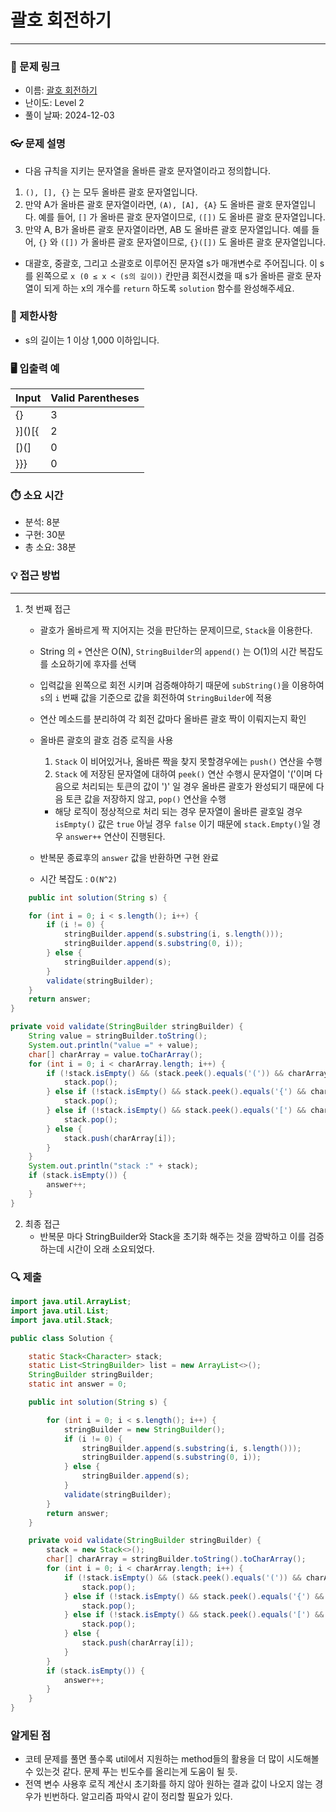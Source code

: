 # 괄호 회전하기

---

### 📌 문제 링크

- 이름: [괄호 회전하기](https://school.programmers.co.kr/learn/courses/30/lessons/76502)
- 난이도: Level 2
- 풀이 날짜: 2024-12-03

### 👓 문제 설명

- 다음 규칙을 지키는 문자열을 올바른 괄호 문자열이라고 정의합니다.

1. `(), [], {}` 는 모두 올바른 괄호 문자열입니다.
2. 만약 A가 올바른 괄호 문자열이라면, `(A), [A], {A}` 도 올바른 괄호 문자열입니다. 예를 들어, `[]` 가 올바른 괄호 문자열이므로, `([])` 도 올바른 괄호 문자열입니다.
3. 만약 A, B가 올바른 괄호 문자열이라면, AB 도 올바른 괄호 문자열입니다. 예를 들어, `{}` 와 `([])` 가 올바른 괄호 문자열이므로, `{}([])` 도 올바른 괄호 문자열입니다.

- 대괄호, 중괄호, 그리고 소괄호로 이루어진 문자열 s가 매개변수로 주어집니다. 이 s를 왼쪽으로 `x (0 ≤ x < (s의 길이))` 칸만큼 회전시켰을 때 s가 올바른 괄호 문자열이 되게 하는 x의 개수를
  `return` 하도록 `solution` 함수를 완성해주세요.

### 🚫 제한사항

- s의 길이는 1 이상 1,000 이하입니다.

### 🖥️ 입출력 예

| Input  | Valid Parentheses |
|--------|-------------------|
| [](){} | 3                 |
| }]()[{ | 2                 |
| [)(]   | 0                 |
| }}}    | 0                 |

### ⏱️ 소요 시간

- 분석: 8분
- 구현: 30분
- 총 소요: 38분

### 💡 접근 방법

---

1. 첫 번째 접근
    - 괄호가 올바르게 짝 지어지는 것을 판단하는 문제이므로, `Stack`을 이용한다.
    - String 의 `+` 연산은 O(N), `StringBuilder`의 `append()` 는 O(1)의 시간 복잡도를 소요하기에 후자를 선택
    - 입력값을 왼쪽으로 회전 시키며 검증해야하기 때문에 `subString()`을 이용하여 `s`의 `i` 번째 값을 기준으로 값을 회전하여 `StringBuilder`에 적용
    - 연산 메소드를 분리하여 각 회전 값마다 올바른 괄호 짝이 이뤄지는지 확인
    - 올바른 괄호의 괄호 검증 로직을 사용
        1. `Stack` 이 비어있거나, 올바른 짝을 찾지 못할경우에는 `push()` 연산을 수행
        2. `Stack` 에 저장된 문자열에 대하여 `peek()` 연산 수행시 문자열이 '('이며 다음으로 처리되는 토큰의 값이 ')' 일 경우 올바른 괄호가 완성되기 때문에 다음 토큰 값을 저장하지
           않고, `pop()` 연산을 수행

        - 해당 로직이 정상적으로 처리 되는 경우 문자열이 올바른 괄호일 경우 `isEmpty()` 값은 `true` 아닐 경우 `false` 이기 때문에 `stack.Empty()`일 경우
          `answer++` 연산이 진행된다.
    - 반복문 종료후의 `answer` 값을 반환하면 구현 완료

    - 시간 복잡도 : `O(N^2)`

```java
    public int solution(String s) {

	for (int i = 0; i < s.length(); i++) {
		if (i != 0) {
			stringBuilder.append(s.substring(i, s.length()));
			stringBuilder.append(s.substring(0, i));
		} else {
			stringBuilder.append(s);
		}
		validate(stringBuilder);
	}
	return answer;
}

private void validate(StringBuilder stringBuilder) {
	String value = stringBuilder.toString();
	System.out.println("value =" + value);
	char[] charArray = value.toCharArray();
	for (int i = 0; i < charArray.length; i++) {
		if (!stack.isEmpty() && (stack.peek().equals('(')) && charArray[i] == ')') {
			stack.pop();
		} else if (!stack.isEmpty() && stack.peek().equals('{') && charArray[i] == '}') {
			stack.pop();
		} else if (!stack.isEmpty() && stack.peek().equals('[') && charArray[i] == ']') {
			stack.pop();
		} else {
			stack.push(charArray[i]);
		}
	}
	System.out.println("stack :" + stack);
	if (stack.isEmpty()) {
		answer++;
	}
}

```

2. 최종 접근
    - 반복문 마다 StringBuilder와 Stack을 초기화 해주는 것을 깜박하고 이를 검증하는데 시간이 오래 소요되었다.

### 🔍 제출

```java
import java.util.ArrayList;
import java.util.List;
import java.util.Stack;

public class Solution {

	static Stack<Character> stack;
	static List<StringBuilder> list = new ArrayList<>();
	StringBuilder stringBuilder;
	static int answer = 0;

	public int solution(String s) {

		for (int i = 0; i < s.length(); i++) {
			stringBuilder = new StringBuilder();
			if (i != 0) {
				stringBuilder.append(s.substring(i, s.length()));
				stringBuilder.append(s.substring(0, i));
			} else {
				stringBuilder.append(s);
			}
			validate(stringBuilder);
		}
		return answer;
	}

	private void validate(StringBuilder stringBuilder) {
		stack = new Stack<>();
		char[] charArray = stringBuilder.toString().toCharArray();
		for (int i = 0; i < charArray.length; i++) {
			if (!stack.isEmpty() && (stack.peek().equals('(')) && charArray[i] == ')') {
				stack.pop();
			} else if (!stack.isEmpty() && stack.peek().equals('{') && charArray[i] == '}') {
				stack.pop();
			} else if (!stack.isEmpty() && stack.peek().equals('[') && charArray[i] == ']') {
				stack.pop();
			} else {
				stack.push(charArray[i]);
			}
		}
		if (stack.isEmpty()) {
			answer++;
		}
	}
}

```

### 알게된 점

- 코테 문제를 풀면 풀수록 util에서 지원하는 method들의 활용을 더 많이 시도해볼 수 있는것 같다. 문제 푸는 빈도수를 올리는게 도움이 될 듯.
- 전역 변수 사용후 로직 계산시 초기화를 하지 않아 원하는 결과 값이 나오지 않는 경우가 빈번하다. 알고리즘 파악시 같이 정리할 필요가 있다.